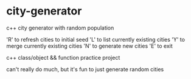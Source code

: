 # city-generator
c++ city generator with random population

'R' to refresh cities to initial seed
'L' to list currently existing cities
'Y' to merge currently existing cities
'N' to generate new cities
'E' to exit

c++ class/object && function practice project

can't really do much, but it's fun to just generate random cities
